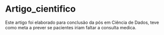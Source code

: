 # Artigo_cientifico
Este artigo foi elaborado para conclusão da pós em Ciência de Dados, teve como meta a prever se pacientes iriam faltar a consulta medica.
